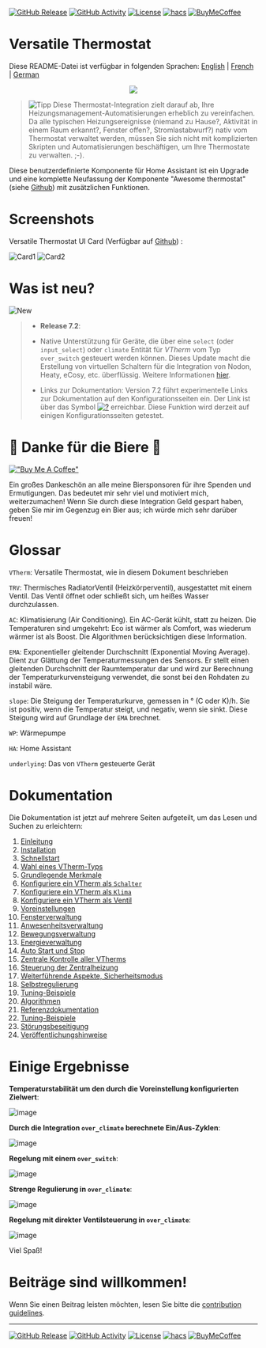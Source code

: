 [![GitHub Release][releases-shield]][releases]
[![GitHub Activity][commits-shield]][commits]
[![License][license-shield]](LICENSE)
[![hacs][hacs_badge]][hacs]
[![BuyMeCoffee][buymecoffeebadge]][buymecoffee]

# Versatile Thermostat

Diese README-Datei ist verfügbar in folgenden 
Sprachen: [English](README.md) | [French](README-fr.md) | [German](README-de.md)

<p align="center">
<img src="https://github.com/jmcollin78/versatile_thermostat/blob/main/images/icon.png" />
</p>

> ![Tipp](images/tips.png) Diese Thermostat-Integration zielt darauf ab, Ihre Heizungsmanagement-Automatisierungen erheblich zu vereinfachen. Da alle typischen Heizungsereignisse (niemand zu Hause?, Aktivität in einem Raum erkannt?, Fenster offen?, Stromlastabwurf?) nativ vom Thermostat verwaltet werden, müssen Sie sich nicht mit komplizierten Skripten und Automatisierungen beschäftigen, um Ihre Thermostate zu verwalten. ;-).

Diese benutzerdefinierte Komponente für Home Assistant ist ein Upgrade und eine komplette Neufassung der Komponente "Awesome thermostat" (siehe [Github](https://github.com/dadge/awesome_thermostat)) mit zusätzlichen Funktionen.

# Screenshots

Versatile Thermostat UI Card (Verfügbar auf [Github](https://github.com/jmcollin78/versatile-thermostat-ui-card)) :

![Card1](https://github.com/jmcollin78/versatile-thermostat-ui-card/raw/master/assets/1.png) ![Card2](https://github.com/jmcollin78/versatile-thermostat-ui-card/raw/master/assets/7.png)

# Was ist neu?
![New](images/new-icon.png)
> * **Release 7.2**:
>
> - Native Unterstützung für Geräte, die über eine `select` (oder `input_select`) oder `climate` Entität für _VTherm_ vom Typ `over_switch` gesteuert werden können. Dieses Update macht die Erstellung von virtuellen Schaltern für die Integration von Nodon, Heaty, eCosy, etc. überflüssig. Weitere Informationen [hier](documentation/de/over-switch.md#command-customization).
>
> - Links zur Dokumentation: Version 7.2 führt experimentelle Links zur Dokumentation auf den Konfigurationsseiten ein. Der Link ist über das Symbol [![?](https://img.icons8.com/color/18/help.png)](https://github.com/jmcollin78/versatile_thermostat/blob/main/documentation/en/over-switch.md#configuration) erreichbar. Diese Funktion wird derzeit auf einigen Konfigurationsseiten getestet.

# 🍻 Danke für die Biere 🍻
[!["Buy Me A Coffee"](https://www.buymeacoffee.com/assets/img/custom_images/orange_img.png)](https://www.buymeacoffee.com/jmcollin78) 

Ein großes Dankeschön an alle meine Biersponsoren für ihre Spenden und Ermutigungen. Das bedeutet mir sehr viel und motiviert mich, weiterzumachen! Wenn Sie durch diese Integration Geld gespart haben, geben Sie mir im Gegenzug ein Bier aus; ich würde mich sehr darüber freuen!

# Glossar

  `VTherm`: Versatile Thermostat, wie in diesem Dokument beschrieben

  `TRV`: Thermisches RadiatorVentil (Heizkörperventil), ausgestattet mit einem Ventil. Das Ventil öffnet oder schließt sich, um heißes Wasser durchzulassen.

  `AC`: Klimatisierung (Air Conditioning). Ein AC-Gerät kühlt, statt zu heizen. Die Temperaturen sind umgekehrt: Eco ist wärmer als Comfort, was wiederum wärmer ist als Boost. Die Algorithmen berücksichtigen diese Information.

  `EMA`: Exponentieller gleitender Durchschnitt (Exponential Moving Average). Dient zur Glättung der Temperaturmessungen des Sensors. Er stellt einen gleitenden Durchschnitt der Raumtemperatur dar und wird zur Berechnung der Temperaturkurvensteigung verwendet, die sonst bei den Rohdaten zu instabil wäre.

  `slope`: Die Steigung der Temperaturkurve, gemessen in ° (C oder K)/h. Sie ist positiv, wenn die Temperatur steigt, und negativ, wenn sie sinkt. Diese Steigung wird auf Grundlage der `EMA` brechnet.

  `WP`: Wärmepumpe

  `HA`: Home Assistant

  `underlying`: Das von `VTherm` gesteuerte Gerät

# Dokumentation

Die Dokumentation ist jetzt auf mehrere Seiten aufgeteilt, um das Lesen und Suchen zu erleichtern:
1. [Einleitung](documentation/de/presentation.md)
2. [Installation](documentation/de/installation.md)
3. [Schnellstart](documentation/de/quick-start.md)
4. [Wahl eines VTherm-Typs](documentation/de/creation.md)
5. [Grundlegende Merkmale](documentation/de/base-attributes.md)
6. [Konfiguriere ein VTherm als `Schalter`](documentation/de/over-switch.md)
7. [Konfiguriere ein VTherm als `Klima`](documentation/de/over-climate.md)
8. [Konfiguriere ein VTherm als Ventil](documentation/de/over-valve.md)
9. [Voreinstellungen](documentation/de/feature-presets.md)
10. [Fensterverwaltung](documentation/de/feature-window.md)
11. [Anwesenheitsverwaltung](documentation/de/feature-presence.md)
12. [Bewegungsverwaltung](documentation/de/feature-motion.md)
13. [Energieverwaltung](documentation/de/feature-power.md)
14. [Auto Start und Stop](documentation/de/feature-auto-start-stop.md)
15. [Zentrale Kontrolle aller VTherms](documentation/de/feature-central-mode.md)
16. [Steuerung der Zentralheizung](documentation/de/feature-central-boiler.md)
17. [Weiterführende Aspekte, Sicherheitsmodus](documentation/de/feature-advanced.md)
18. [Selbstregulierung](documentation/de/self-regulation.md)
19. [Tuning-Beispiele](documentation/de/tuning-examples.md)
20. [Algorithmen](documentation/de/algorithms.md)
21. [Referenzdokumentation](documentation/de/reference.md)
22. [Tuning-Beispiele](documentation/de/tuning-examples.md)
23. [Störungsbeseitigung](documentation/de/troubleshooting.md)
24. [Veröffentlichungshinweise](documentation/de/releases.md)

# Einige Ergebnisse

**Temperaturstabilität um den durch die Voreinstellung konfigurierten Zielwert**:

![image](documentation/en/images/results-1.png)

**Durch die Integration `over_climate` berechnete Ein/Aus-Zyklen**:

![image](documentation/en/images/results-2.png)

**Regelung mit einem `over_switch`**:

![image](documentation/en/images/results-4.png)

**Strenge Regulierung in `over_climate`**:

![image](documentation/en/images/results-over-climate-1.png)

**Regelung mit direkter Ventilsteuerung in `over_climate`**:

![image](documentation/en/images/results-over-climate-2.png)

Viel Spaß!

# Beiträge sind willkommen!

Wenn Sie einen Beitrag leisten möchten, lesen Sie bitte die [contribution guidelines](CONTRIBUTING-de.md).

***

[versatile_thermostat]: https://github.com/jmcollin78/versatile_thermostat
[buymecoffee]: https://www.buymeacoffee.com/jmcollin78
[buymecoffeebadge]: https://img.shields.io/badge/Buy%20me%20a%20beer-%245-orange?style=for-the-badge&logo=buy-me-a-beer
[commits-shield]: https://img.shields.io/github/commit-activity/y/jmcollin78/versatile_thermostat.svg?style=for-the-badge
[commits]: https://github.com/jmcollin78/versatile_thermostat/commits/master
[hacs]: https://github.com/custom-components/hacs
[hacs_badge]: https://img.shields.io/badge/HACS-Custom-41BDF5.svg?style=for-the-badge
[forum-shield]: https://img.shields.io/badge/community-forum-brightgreen.svg?style=for-the-badge
[forum]: https://community.home-assistant.io/
[license-shield]: https://img.shields.io/github/license/jmcollin78/versatile_thermostat.svg?style=for-the-badge
[maintenance-shield]: https://img.shields.io/badge/maintainer-Joakim%20Sørensen%20%40ludeeus-blue.svg?style=for-the-badge
[releases-shield]: https://img.shields.io/github/release/jmcollin78/versatile_thermostat.svg?style=for-the-badge
[releases]: https://github.com/jmcollin78/versatile_thermostat/releases

[![GitHub Release][releases-shield]][releases]
[![GitHub Activity][commits-shield]][commits]
[![License][license-shield]](LICENSE)
[![hacs][hacs_badge]][hacs]
[![BuyMeCoffee][buymecoffeebadge]][buymecoffee]
